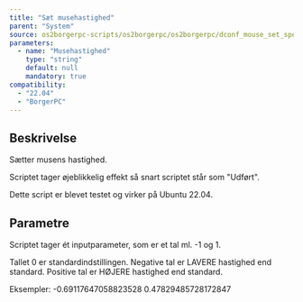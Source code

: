 ```yaml
---
title: "Sæt musehastighed"
parent: "System"
source: os2borgerpc-scripts/os2borgerpc/os2borgerpc/dconf_mouse_set_speed.sh
parameters:
  - name: "Musehastighed"
    type: "string"
    default: null
    mandatory: true
compatibility:  
  - "22.04"
  - "BorgerPC"
---
```


## Beskrivelse
Sætter musens hastighed.

Scriptet tager øjeblikkelig effekt så snart scriptet står som "Udført".

Dette script er blevet testet og virker på Ubuntu 22.04.

## Parametre
Scriptet tager ét inputparameter, som er et tal ml. -1 og 1.

Tallet 0 er standardindstillingen.
Negative tal er LAVERE hastighed end standard. 
Positive tal er HØJERE hastighed end standard.

Eksempler:
-0.69117647058823528
0.47829485728172847

